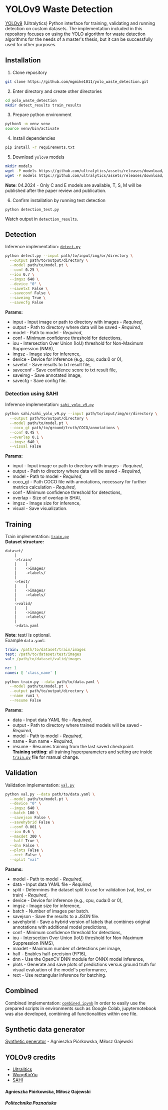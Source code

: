 # YOLOv9 Waste Detection

[YOLOv9](https://github.com/WongKinYiu/yolov9) (Ultralytics) Python interface for training, validating and running
detection on custom datasets. The implementation included in this repository focuses on using the YOLO algorithm for
waste detection algorithms for the needs of a master's thesis, but it can be successfully used for other purposes.

## Installation

1. Clone repository

```bash
git clone https://github.com/mgmike1011/yolo_waste_detection.git
```

2. Enter directory and create other directories

```bash
cd yolo_waste_detection
mkdir detect_results train_results
```

3. Prepare python environment

```bash
python3 -m venv venv
source venv/bin/activate
```

4. Install dependencies

```bash
pip install -r requirements.txt
```

5. Download `yolov9` models

```bash
mkdir models
wget -P models https://github.com/ultralytics/assets/releases/download/v8.2.0/yolov9c.pt
wget -P models https://github.com/ultralytics/assets/releases/download/v8.2.0/yolov9e.pt
```

**Note**: 04.2024 - Only C and E models are available, T, S, M will be published after the paper review and publication.

6. Confirm installation by running test detection

```
python detection_test.py
```

Watch output in `detection_results`.

## Detection

Inference implementation: [`detect.py`](detect.py)

```bash
python detect.py --input path/to/input/img/or/directory \
  --output path/to/output/directory \
  --model path/to/model.pt \
  --conf 0.25 \
  --iou 0.7 \
  --imgsz 640 \
  --device "0" \
  --savetxt False \
  --saveconf False \
  --saveimg True \
  --savecfg False
```

**Params:**

* input - Input image or path to directory with images - *Required*,
* output - Path to directory where data will be saved - *Required*,
* model - Path to model - *Required*,
* conf - Minimum confidence threshold for detections,
* iou - Intersection Over Union (IoU) threshold for Non-Maximum Suppression (NMS),
* imgsz - Image size for inference,
* device - Device for inference (e.g., cpu, cuda:0 or 0),
* savetxt - Save results to txt result file,
* saveconf - Save confidence score to txt result file,
* saveimg - Save annotated image,
* savecfg - Save config file.

### Detection using SAHI

Inference implementation: [`sahi_yolo_v9.py`](sahi/sahi_yolo_v9.py)

```bash
python sahi/sahi_yolo_v9.py --input path/to/input/img/or/directory \
  --output path/to/output/directory \
  --model path/to/model.pt \
  --coco_gt path/to/ground/truth/COCO/annotations \
  --conf 0.45 \
  --overlap 0.1 \
  --imgsz 640 \
  --visual False
```

**Params:**

* input - Input image or path to directory with images - *Required*,
* output - Path to directory where data will be saved - *Required*,
* model - Path to model - *Required*,
* coco_gt - Path COCO file with annotations, necessary for further metrics calculation - *Required*,
* conf - Minimum confidence threshold for detections,
* overlap - Size of overlap in SHAI,
* imgsz - Image size for inference,
* visual - Save visualization.

## Training

Train implementation: [`train.py`](train.py) \
**Dataset structure:**

```
dataset/
    |
    ->train/
    |    |
    |    ->images/
    |    ->labels/
    |
    ->test/
    |    |
    |    ->images/
    |    ->labels/
    |
    ->valid/
    |    |
    |    ->images/
    |    ->labels/
    |
    ->data.yaml
```

**Note**: test/ is optional. \
Example `data.yaml`:

```yaml
train: /path/to/dataset/train/images
test: /path/to/dataset/test/images
val: /path/to/dataset/valid/images

nc: 1
names: [ 'class_name' ]
```

```bash
python train.py --data path/to/data.yaml \
  --model path/to/model.pt \
  --output path/to/output/directory \
  --name run1 \
  --resume False
```

**Params:**

* data - Input data YAML file - *Required*,
* output - Path to directory where trained models will be saved - *Required*,
* model - Path to model - *Required*,
* name - Run name - *Required*,
* resume - Resumes training from the last saved checkpoint. \
  **Training setting:** all training hyperparameters and setting are inside [`train.py`](train.py) file for manual
  change.

## Validation

Validation implementation: [`val.py`](val.py)

```bash
python val.py --data path/to/data.yaml \
  --model path/to/model.pt \
  --device "0" \
  --imgsz 640 \
  --batch 100 \
  --savejson False \
  --savehybrid False \
  --conf 0.001 \
  --iou 0.6 \
  --maxdet 300 \
  --half True \
  --dnn False \
  --plots False \
  --rect False \
  --split "val"
```

**Params:**

* model - Path to model - *Required*,
* data - Input data YAML file - *Required*,
* split - Determines the dataset split to use for validation (val, test, or train) - *Required*,
* device - Device for inference (e.g., cpu, cuda:0 or 0),
* imgsz - Image size for inference,
* batch - Number of images per batch.
* savejson - Save the results to a JSON file.
* savehybrid - Save a hybrid version of labels that combines original annotations with additional model predictions,
* conf - Minimum confidence threshold for detections,
* iou - Intersection Over Union (IoU) threshold for Non-Maximum Suppression (NMS),
* maxdet - Maximum number of detections per image,
* half - Enables half-precision (FP16),
* dnn - Use the OpenCV DNN module for ONNX model inference,
* plots - Generate and save plots of predictions versus ground truth for visual evaluation of the model's performance,
* rect - Use rectangular inference for batching.

## Combined

Combined implementation: [`combined.ipynb`](combined.ipynb)
In order to easily use the prepared scripts in environments such as Google Colab, jupyternotebook was also developed,
combining all functionalities within one file.

## Synthetic data generator

[Synthetic generator](https://github.com/AgniechaP/synthetic_data_generation) - Agnieszka Piórkowska, Miłosz Gajewski

## YOLOv9 credits

* [Ultralitics](https://docs.ultralytics.com/models/yolov9)
* [WongKinYiu](https://github.com/WongKinYiu/yolov9/)
* [SAHI](https://github.com/obss/sahi)

#### Agnieszka Piórkowska, Miłosz Gajewski

##### Politechnika Poznańska